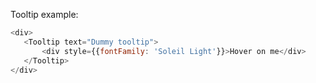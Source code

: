 Tooltip example:

```js
<div>
   <Tooltip text="Dummy tooltip">
       <div style={{fontFamily: 'Soleil Light'}}>Hover on me</div>
   </Tooltip>
</div>

```
